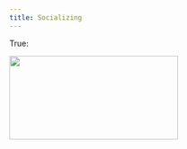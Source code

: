 ```yaml
---
title: Socializing
---
```

<p>True:</p>
<p><a href="http://zooropa.chrisenns.com/post/347681773/i-just-commented-on-something-on-facebook-just"><img src="https://chrisenns.com/wp-content/uploads/2010/01/facebookseoul-300x149.png" alt="" title="facebookseoul" width="300" height="149" class="aligncenter size-medium wp-image-2039" /></a></p>
